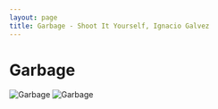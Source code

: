 ```yaml
---
layout: page
title: Garbage - Shoot It Yourself, Ignacio Galvez
---
```


# Garbage

![Garbage](http://assets.farmhouse.co/publishing/1-shoot-it-yourself/images/garbage-1.jpg)
![Garbage](http://assets.farmhouse.co/publishing/1-shoot-it-yourself/images/garbage-2.jpg)
